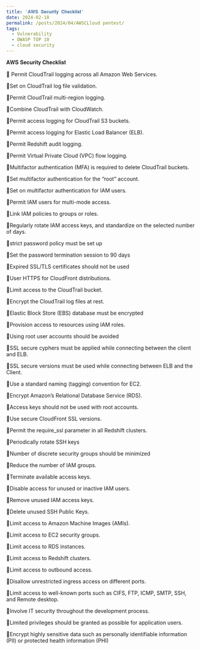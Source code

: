```yaml
---
title: '𝐀𝐖𝐒 𝐒𝐞𝐜𝐮𝐫𝐢𝐭𝐲 𝐂𝐡𝐞𝐜𝐤𝐥𝐢𝐬𝐭'
date: 2024-02-18
permalink: /posts/2024/04/AWSCLloud pentest/
tags:
  - Vulnerability
  - OWASP TOP 10
  - cloud security
---
```


𝐀𝐖𝐒 𝐒𝐞𝐜𝐮𝐫𝐢𝐭𝐲 𝐂𝐡𝐞𝐜𝐤𝐥𝐢𝐬𝐭

🔹 Permit CloudTrail logging across all Amazon Web Services.

🔹Set on CloudTrail log file validation.

🔹Permit CloudTrail multi-region logging.

🔹Combine CloudTrail with CloudWatch.

🔹Permit access logging for CloudTrail S3 buckets.

🔹Permit access logging for Elastic Load Balancer (ELB).

🔹Permit Redshift audit logging.

🔹Permit Virtual Private Cloud (VPC) flow logging.

🔹Multifactor authentication (MFA) is required to delete CloudTrail buckets.

🔹Set multifactor authentication for the “root” account.

🔹Set on multifactor authentication for IAM users.

🔹Permit IAM users for multi-mode access.

🔹Link IAM policies to groups or roles.

🔹Regularly rotate IAM access keys, and standardize on the selected number of days.

🔹strict password policy must be set up

🔹Set the password termination session to 90 days

🔹Expired SSL/TLS certificates should not be used

🔹User HTTPS for CloudFront distributions.

🔹Limit access to the CloudTrail bucket.

🔹Encrypt the CloudTrail log files at rest.

🔹Elastic Block Store (EBS) database must be encrypted

🔹Provision access to resources using IAM roles.

🔹Using root user accounts should be avoided

🔹SSL secure cyphers must be applied while connecting between the client and ELB.

🔹SSL secure versions must be used while connecting between ELB and the Client.

🔹Use a standard naming (tagging) convention for EC2.

🔹Encrypt Amazon’s Relational Database Service (RDS).

🔹Access keys should not be used with root accounts.

🔹Use secure CloudFront SSL versions.

🔹Permit the require_ssl parameter in all Redshift clusters.

🔹Periodically rotate SSH keys

🔹Number of discrete security groups should be minimized

🔹Reduce the number of IAM groups.

🔹Terminate available access keys.

🔹Disable access for unused or inactive IAM users.

🔹Remove unused IAM access keys.

🔹Delete unused SSH Public Keys.

🔹Limit access to Amazon Machine Images (AMIs).

🔹Limit access to EC2 security groups.

🔹Limit access to RDS instances.

🔹Limit access to Redshift clusters.

🔹Limit access to outbound access.

🔹Disallow unrestricted ingress access on different ports.

🔹Limit access to well-known ports such as CIFS, FTP, ICMP, SMTP, SSH, and Remote desktop.

🔹Involve IT security throughout the development process.

🔹Limited privileges should be granted as possible for application users.

🔹Encrypt highly sensitive data such as personally identifiable information (PII) or protected health information (PHI)
